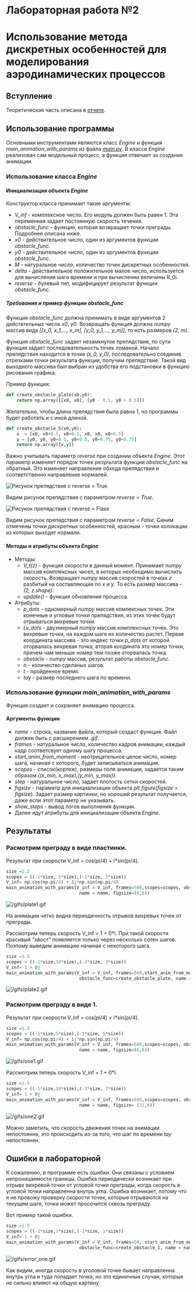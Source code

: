 # Лабораторная работа №2
# Использование метода дискретных особенностей для моделирования аэродинамических процессов

## Вступление

Теоретическая часть описана в [отчете](/report/report.pdf).

## Использование программы

Основными инструментами являются класс *Engine* и функция *main_animation_with_params* из файла [*main.py*](main.py). В классе *Engine* реализован сам модельный процесс, а функция отвечает за создание анимации.

### Использование класса *Engine*

#### Инициализация объекта *Engine*

Конструктор класса принимает такие аргументы:

- *V_inf* - комплексное число. Его модуль должен быть равен 1. Эта переменная задает постоянную скорость течения.
- *obstacle_func* - функция, которая возвращает точки преграды. Подробнее описана ниже.
- *x0* - действительное число, один из аргументов функции *obstacle_func*.
- *y0* - действительное число, один из аргументов функции *obstacle_func*.
- *M* - натуральное число, количество точек дискретных особенностей.
- *delta* - действительное положительное малое число, используется для вычисления шага времени и при вычислении величины R_0i.
- *reverse* - булевый тип, модифицирует результат функции *obstacle_func*.

##### Требования и пример функции *obstacle_func*

Функция *obstacle_func* должна принимать в виде аргументов 2 действтельных числа *x0*, *y0*. Возвращать функция должна *numpy* массив вида *[[x_0, x_1,..., x_m], [y_0, y_1,..., y_m]]*, то есть размеров *(2, m)*. 

Функция *obstacle_func* задает незамкнутое препядствие, по сути функция задает последовательность точек ломаной. Начало препядствия находится в точке *(x_0, y_0)*, последовательно соединив отрезками точки результата функции, получим препядствие. Такой вид выходного массива был выбран из удобства его подстановки в функцию рисования графика.

Пример функции:
```python
def create_obstacle_plate(x0,y0):
    return np.array([[x0, x0], [y0 - 0.5, y0 + 0.5]])
```

Желательно, чтобы длина препядствия была равна 1, но программы будет работать и с иной длиной.
```python
def create_obstacle_5(x0,y0):
    x  = [x0, x0+0.5, x0+0.5, x0, x0, x0+0.5]
    y = [y0, y0, y0+0.5, y0+0.5, y0+0.75, y0+0.75]
    return np.array([x,y])
```

Важно учитывать параметр *reverse* при создании объекта *Engine*. Этот параметр изменяет порядок точек результата функции *obstacle_func* на обратный. Это изменяет направление обхода препядствия и соответственно направление нормалей.

![Рисунок препядствия с *reverse = True*](/pictures/Obstacle%20example%20reverse.png "Рисунок препядствия с *reverse = True*")

Видим рисунок препядствия с параметром *reverse = True*.

![Рисунок препядствия с *reverse = Flase*](/pictures/Obstacle%20example.png "Рисунок препядствия с *reverse = False*")

Видим рисунок препядствия с параметром *reverse = False*. Синим отмечены точки дискретных особенностей, красным - точки колокации из которых выходят нормали.

#### Методы и атрибуты объекта *Engine*

- Методы:
  - *V_t(z)* - функция скорости в данный момент. Принимает *numpy* массив комплексных чисел, в которых необходимо вычислить скорость. Возвращает *numpy* массив скоростей в точках *z* разбитый на составляющие по *x* и *y*. То есть размер массива - *(2, z.shape)*.
  - *update()* - функция обновления процесса.
- Атрибуты:
  - *p_dots* - одномерный *numpy* массив комлексных точек. Эти конечные и угловые точки препядствия, из этих точек будут отрываться вихревые точки.
  - *Lv_dots* - двухмерный *numpy* массив комплексных точек. Это вихревые точки, на каждом шаге их количество растет. Первая координата массива - это индекс точки *p_dots* от которой оторвалась вихревая точка, вторая коодината это номер точки, причем чам меньше номер тем позже оторвалась точка. 
  - *obstacle* - *numpy* массив, результат работы *obstacle_func*.
  - *n* - количество сделаных шагов.
  - *t* - пройденное время.
  - *tay* - размер последнего шага по времени.
  
### Использование функции *main_animation_with_params*

Функция создает и сохраняет анимацию процесса.

#### Аргументы функции

- *name* - строка, название файла, который создаст функция. Файл должен быть с расширением *.gif*.
- *frames* - натуральное число, количество кадров анимации, каждый кадр соответсвует одному шагу процесса.
- *start_anim_from_moment* - неотрицательное целое число, номер шага, начиная с которого, будет записываться анимация.
- *scopes* - список(кортеж), размеры поля анимации, задается таким образом *((x_min, x_max),(y_min, y_max))*.
- *step* - натуральное число, задает плотость сетки скоростей.
- *figsize* - параметр для инициализации объекта *plt.figure(figsize = figsize)*. Задает размер картинки, но хороший результат получается, даже если этот параметр не указывать.
- *show_steps* - вывод логов выполнения функции.
- Далее идут атрибуты для инициализации объекта *Engine*.

## Результаты

### Расмотрим преграду в виде пластинки.
Результат при скорости V_inf = cos(pi/4) + i*sin(pi/4).
```python
size =1.5
scopes = ((-1*size, 5*size),(-1*size, 5*size))
V_inf= np.cos(np.pi/4) + 1j*np.sin(np.pi/4)
main_animation_with_params(V_inf = V_inf, frames=500,scopes=scopes, obstacle_func=create_obstacle_plate,
                            name = name, figsize=(6,6))
```

![/gifs/plate1.gif](/gifs/plate1.gif )

На анимации четко видна периодичность отрывов вихревых точек от преграды.

Рассмотрим теперь скорость V_inf = 1 + 0*i. При такой скорости красивый *"хвост"* появляется только через несколько сотен шагов. Поэтому выведем анимацию начиная с некоторого шага.
```python
size =1.5
scopes = ((-1*size,10*size),(-3*size, 3*size))
V_inf= 1 + 0j
main_animation_with_params(V_inf = V_inf, frames=500,start_anim_from_moment=450,scopes=scopes,
                            obstacle_func=create_obstacle_plate, name = name, figsize= (11,6))
```
![/gifs/plate2.gif](/gifs/plate2.gif )

### Расмотрим преграду в виде 1.

Результат при скорости V_inf = cos(pi/4) + i*sin(pi/4).
```python
size =1.5
scopes = ((-1*size,5*size),(-1*size, 5*size))
V_inf= np.cos(np.pi/4) + 1j*np.sin(np.pi/4)
main_animation_with_params(V_inf = V_inf, frames=500,scopes=scopes, obstacle_func=create_obstacle_1,
                            name = name, figsize=(6,6))
```

![/gifs/one1.gif](/gifs/one1.gif )


Рассмотрим теперь скорость V_inf = 1 + 0*i.

```python
size =1.5
scopes = ((-1*size,10*size),(-3*size, 3*size))
V_inf= 1 + 0j
main_animation_with_params(V_inf = V_inf, frames=500,scopes=scopes, obstacle_func=create_obstacle_1,
                            name = name, figsize= (11,6))
```

![/gifs/one2.gif](/gifs/one2.gif )

Можно заметить, что скорость движения точек на анимации непостоянна, это происходить из-за того, что шаг по времени *tay* непостоянен.

## Ошибки в лабораторной

К сожалению, в программе есть ошибки. Они связаны с условием непроницаемости границы. Ошибка периодически возникает при отрыве вихревой точки от угловой точки преграды, когда скорость в угловой точки направленна внутрь угла. Ошибка возникает, потому что я не провожу проверку скорости точек, которые отрываются на текущем шаге, точка может просочится сквозь преграду.

Вот пример такой ошибки.
```python
size =1.5
scopes = ((-1*size,1*size),(-1*size, 1*size))
V_inf= 1 + 0j
main_animation_with_params(V_inf = V_inf, frames=50, start_anim_from_moment=190,scopes=scopes, 
                            obstacle_func=create_obstacle_1, name = name)
```

![/gifs/error_one.gif](/gifs/error_one.gif )

Как видим, иногда скорость в уголовой точке бывает направленна внутрь угла и туда попадает точка, но это единичные случаи, которые не сильно влияют на общую картину.

